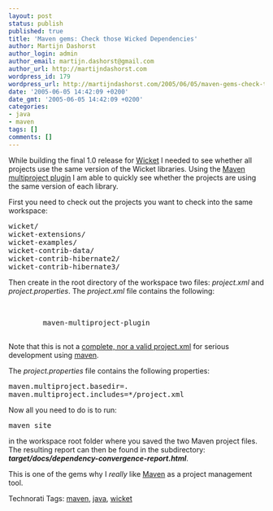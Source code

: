 ```yaml
---
layout: post
status: publish
published: true
title: 'Maven gems: Check those Wicked Dependencies'
author: Martijn Dashorst
author_login: admin
author_email: martijn.dashorst@gmail.com
author_url: http://martijndashorst.com
wordpress_id: 179
wordpress_url: http://martijndashorst.com/2005/06/05/maven-gems-check-those-wicked-dependencies/
date: '2005-06-05 14:42:09 +0200'
date_gmt: '2005-06-05 14:42:09 +0200'
categories:
- java
- maven
tags: []
comments: []
---
```

<p>While building the final 1.0 release for <a href="http://wicket.sourceforge.net" title="Wicket">Wicket</a> I needed to see whether all projects use the same version of the Wicket libraries. Using the <a href="http://maven.apache.org/reference/plugins/multiproject/" title="Maven Multiproject plugin">Maven multiproject plugin</a> I am able to quickly see whether the projects are using the same version of each library.</p>
<p>
First you need to check out the projects you want to check into the same workspace:</p>
<pre>wicket/
wicket-extensions/
wicket-examples/
wicket-contrib-data/
wicket-contrib-hibernate2/
wicket-contrib-hibernate3/</pre>
<p>Then create in the root directory of the workspace two files: <em>project.xml</em> and <em>project.properties</em>. The <em>project.xml</em> file contains the following:</p>
<pre><project>
    <reports>
        <report>maven-multiproject-plugin</report>
    </reports>
</project></pre>
<p>Note that this is not a <a href="http://maven.apache.org/reference/project-descriptor.html">complete, nor a valid project.xml</a> for serious development using <a href="http://maven.apache.org" title="maven">maven</a>.</p>
<p>The <em>project.properties</em> file contains the following properties:</p>
<pre>maven.multiproject.basedir=.
maven.multiproject.includes=*/project.xml</pre>
<p>Now all you need to do is to run:</p>
<pre>maven site</pre>
<p>in the workspace root folder where you saved the two Maven project files. The resulting report can then be found in the subdirectory: <strong><em>target/docs/dependency-convergence-report.html</em></strong>.</p>
<p>This is one of the gems why I <em>really</em> like <a href="http://maven.apache.org">Maven</a> as a project management tool.</p>
<p><!-- technorati tags start -->
<p>Technorati Tags: <a href="http://technorati.com/tag/maven" rel="tag">maven</a>, <a href="http://technorati.com/tag/java" rel="tag">java</a>, <a href="http://technorati.com/tag/wicket" rel="tag">wicket</a></p>
<p><!-- technorati tags end --></p>
